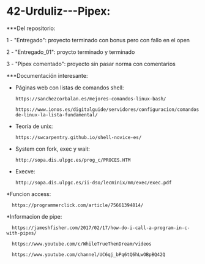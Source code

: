 # 42-Urduliz---Pipex:

***Del repositorio:

1 - "Entregado": proyecto terminado con bonus pero con fallo en el open

2 - "Entregado_01": proycto terminado y terminado

3 - "Pipex comentado": proyecto sin pasar norma con comentarios

***Documentación interesante:

* Páginas web con listas de comandos shell:

      https://sanchezcorbalan.es/mejores-comandos-linux-bash/
      
      https://www.ionos.es/digitalguide/servidores/configuracion/comandos-de-linux-la-lista-fundamental/
      
* Teoría de unix:

      https://swcarpentry.github.io/shell-novice-es/
      
* System con fork, exec y wait:
     
      http://sopa.dis.ulpgc.es/prog_c/PROCES.HTM
      
* Execve:
      
      http://sopa.dis.ulpgc.es/ii-dso/lecminix/mm/exec/exec.pdf
      
*Funcion access:

      https://programmerclick.com/article/75661394814/
      
*Informacion de pipe:
      
      https://jameshfisher.com/2017/02/17/how-do-i-call-a-program-in-c-with-pipes/
      
      https://www.youtube.com/c/WhileTrueThenDream/videos
      
      https://www.youtube.com/channel/UC6qj_bPq6tQ6hLwOBpBQ42Q


